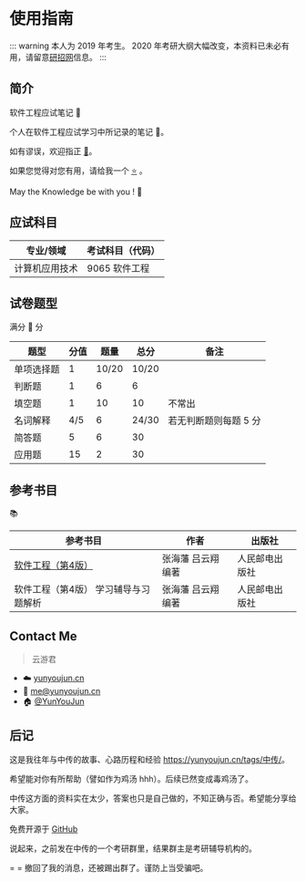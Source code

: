 # 使用指南

::: warning
本人为 2019 年考生。
2020 年考研大纲大幅改变，本资料已未必有用，请留意[研招网](http://yz.cuc.edu.cn/)信息。
:::

## 简介

软件工程应试笔记 :notebook:

个人在软件工程应试学习中所记录的笔记 :open_book:。

如有谬误，欢迎指正 [:tada:](https://github.com/YunYouJun/se-notes/issues/new)。

如果您觉得对您有用，请给我一个 [:star:](https://github.com/YunYouJun/se-notes) 。

May the Knowledge be with you ! :muscle:

## 应试科目

| 专业/领域 | 考试科目（代码） |
| --- | --- |
| 计算机应用技术 | 9065 软件工程 |

## 试卷题型

满分 :100: 分

| 题型 | 分值 | 题量 | 总分 | 备注 |
| --- | --- | --- | --- | --- |
| 单项选择题 | 1 | 10/20 | 10/20 | |
| 判断题 | 1 | 6 | 6 | |
| 填空题 | 1 | 10 | 10 | 不常出 |
| 名词解释 | 4/5 | 6 | 24/30 | 若无判断题则每题 5 分 |
| 简答题 | 5 | 6 | 30 | |
| 应用题 | 15 | 2 | 30 | |

## 参考书目

:books:

| 参考书目 | 作者 | 出版社 |
| --- | --- | --- |
| [软件工程（第4版）](https://yuedu.baidu.com/ebook/48bdc2ef1eb91a37f0115c86) | 张海藩 吕云翔 编著 | 人民邮电出版社 |
| 软件工程（第4版） 学习辅导与习题解析 | 张海藩 吕云翔 编著 | 人民邮电出版社 |

## Contact Me

> 云游君

- :cloud: [yunyoujun.cn](https://yunyoujun.cn)
- :email: <me@yunyoujun.cn>
- :house: [@YunYouJun](https://github.com/YunYouJun)

## 后记

这是我往年与中传的故事、心路历程和经验 <https://yunyoujun.cn/tags/中传/>。

希望能对你有所帮助（譬如作为鸡汤 hhh）。后续已然变成毒鸡汤了。

中传这方面的资料实在太少，答案也只是自己做的，不知正确与否。希望能分享给大家。

免费开源于 [GitHub](https://github.com/YunYouJun/se-notes)

说起来，之前发在中传的一个考研群里，结果群主是考研辅导机构的。

= = 撤回了我的消息，还被踢出群了。谨防上当受骗吧。
